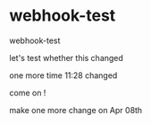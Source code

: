 # webhook-test
webhook-test

let's test whether this changed

one more time
11:28 changed

come on !

make one more change on Apr 08th
